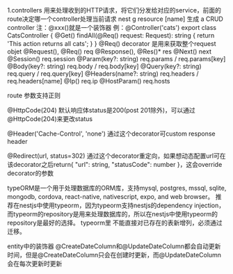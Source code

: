 1.controllers
 用来处理收到的HTTP请求，将它们分发给对应的service，前面的route决定哪一个controller处理当前请求
 nest g resource [name] 生成 a CRUD controller
 注：@xxx()就是一个装饰器
 例：@Controller('cats')
export class CatsController {
  @Get()
  findAll(@Req() request: Request): string {
    return 'This action returns all cats';
  }
}
@Req() decorator 是用来获取整个request objet
@Request(), @Req()	req
@Response(), @Res()*	res
@Next()	next
@Session()	req.session
@Param(key?: string)	req.params / req.params[key]
@Body(key?: string)	req.body / req.body[key]
@Query(key?: string)	req.query / req.query[key]
@Headers(name?: string)	req.headers / req.headers[name]
@Ip()	req.ip
@HostParam()	req.hosts

route 参数支持正则

@HttpCode(204)
默认响应体status是200(post 201除外)，可以通过@HttpCode(204)来更改status

@Header('Cache-Control', 'none')
通过这个decorator可custom response header

@Redirect(url, status=302)
通过这个decorator重定向，如果想动态配置url可在该decorator之后return{
  "url": string,
  "statusCode": number
}，这会override decorator的参数


typeORM是一个用于处理数据库的ORM库，支持mysql, postgres, mssql, sqlite, mongodb, cordova, react-native, nativescript, expo, and web browser。
推荐在nestjs中使用typeorm，因为typeorm支持nestjs的dependency injection，而typeorm的repository是用来处理数据库的，所以在nestjs中使用typeorm的repository是最好的选择。
typeorm里 不能直接对已存在的表新增列，必须通过迁移。

entity中的装饰器
@CreateDateColumn和@UpdateDateColumn都会自动更新时间，但是@CreateDateColumn只会在创建时更新，而@UpdateDateColumn会在每次更新时更新
